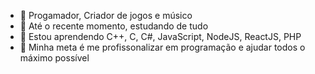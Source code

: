 - 👋 Progamador, Criador de jogos e músico
- 🔭 Até o recente momento, estudando de tudo
- 🌱 Estou aprendendo C++, C, C#, JavaScript, NodeJS, ReactJS, PHP
- 🥅 Minha meta é me profissonalizar em programação e ajudar todos o máximo possível

<!---
Choquinn/Choquinn is a ✨ special ✨ repository because its `README.md` (this file) appears on your GitHub profile.
You can click the Preview link to take a look at your changes.
--->
